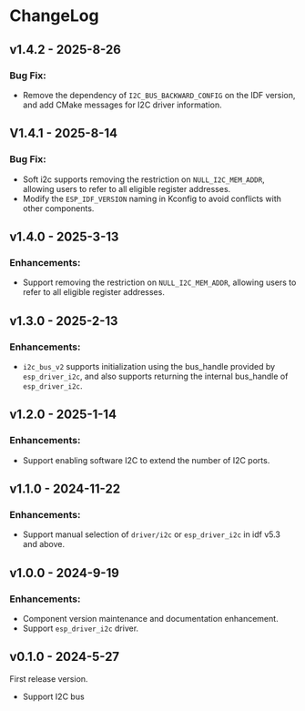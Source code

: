 # ChangeLog

## v1.4.2 - 2025-8-26

### Bug Fix:

- Remove the dependency of `I2C_BUS_BACKWARD_CONFIG` on the IDF version, and add CMake messages for I2C driver information.

## V1.4.1 - 2025-8-14

### Bug Fix:

- Soft i2c supports removing the restriction on ``NULL_I2C_MEM_ADDR``, allowing users to refer to all eligible register addresses.
- Modify the `ESP_IDF_VERSION` naming in Kconfig to avoid conflicts with other components.

## v1.4.0 - 2025-3-13

### Enhancements:

- Support removing the restriction on ``NULL_I2C_MEM_ADDR``, allowing users to refer to all eligible register addresses.

## v1.3.0 - 2025-2-13

### Enhancements:

- ``i2c_bus_v2`` supports initialization using the bus_handle provided by ``esp_driver_i2c``, and also supports returning the internal bus_handle of ``esp_driver_i2c``.

## v1.2.0 - 2025-1-14

### Enhancements:

- Support enabling software I2C to extend the number of I2C ports.

## v1.1.0 - 2024-11-22

### Enhancements:

- Support manual selection of ``driver/i2c`` or ``esp_driver_i2c`` in idf v5.3 and above.

## v1.0.0 - 2024-9-19

### Enhancements:

- Component version maintenance and documentation enhancement.
- Support `esp_driver_i2c` driver.

## v0.1.0 - 2024-5-27

First release version.

- Support I2C bus
